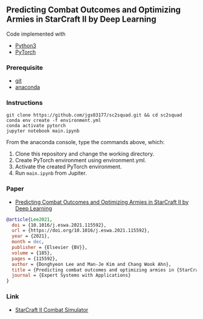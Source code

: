 Predicting Combat Outcomes and Optimizing Armies in StarCraft II by Deep Learning
---------------------------------------------------------------------------------

Code implemented with
+ [Python3](https://www.python.org/)
+ [PyTorch](https://pytorch.org/)

### Prerequisite

+ [git](https://git-scm.com/downloads)
+ [anaconda](https://www.anaconda.com/products/individual)

### Instructions

```
git clone https://github.com/jgs03177/sc2squad.git && cd sc2squad
conda env create -f environment.yml
conda activate pytorch
jupyter notebook main.ipynb
```

From the anaconda console, type the commands above, which:
1. Clone this repository and change the working directory.
1. Create PyTorch environment using environment.yml.
1. Activate the created PyTorch environment.
1. Run `main.ipynb` from Jupiter.

### Paper

+ [Predicting Combat Outcomes and Optimizing Armies in StarCraft II by Deep Learning](https://doi.org/10.1016/j.eswa.2021.115592)

```bibtex
@article{Lee2021,
  doi = {10.1016/j.eswa.2021.115592},
  url = {https://doi.org/10.1016/j.eswa.2021.115592},
  year = {2021},
  month = dec,
  publisher = {Elsevier {BV}},
  volume = {185},
  pages = {115592},
  author = {Donghyeon Lee and Man-Je Kim and Chang Wook Ahn},
  title = {Predicting combat outcomes and optimizing armies in {StarCraft} {II} by deep learning},
  journal = {Expert Systems with Applications}
}
```

### Link

+ [StarCraft II Combat Simulator](https://github.com/jgs03177/sc2combatsim)
